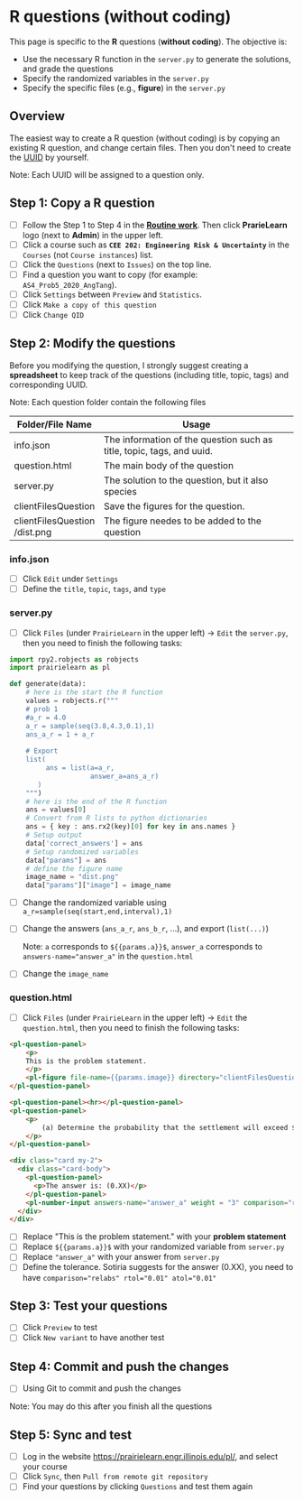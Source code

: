 # R questions (without coding)

This page is specific to the **R** questions (**without coding**). The objective is:

- Use the necessary R function in the `server.py` to generate the solutions, and grade the questions
- Specify the randomized variables in the `server.py`
- Specify the specific files (e.g., **figure**) in the `server.py`

## Overview

The easiest way to create a R question (without coding) is by copying an existing R question, and change certain files. Then you don't need to create the [UUID](https://www.uuidgenerator.net/) by yourself.

Note: Each UUID will be assigned to a question only.

## Step 1: Copy a R question

- [ ] Follow the Step 1 to Step 4 in the **[Routine work](https://pl-cee202-docs.readthedocs.io/en/latest/page/setup.html#routine-work)**. Then click **PrarieLearn** logo (next to **Admin**) in the upper left.
- [ ] Click a course such as **`CEE 202: Engineering Risk & Uncertainty`** in the `Courses` (not `Course instances`) list.
- [ ] Click the `Questions` (next to `Issues`) on the top line.
- [ ] Find a question you want to copy (for example: `AS4_Prob5_2020_AngTang`).
- [ ] Click `Settings` between `Preview` and `Statistics`.
- [ ] Click `Make a copy of this question`
- [ ] Click `Change QID`

## Step 2: Modify the questions

Before you modifying the question, I strongly suggest creating a **spreadsheet** to keep track of the questions (including title, topic, tags) and corresponding UUID.

Note: Each question folder contain the following files

| Folder/File Name                 | Usage                                                        |
| -------------------------------- | ------------------------------------------------------------ |
| info.json                        | The information of the question such as title, topic, tags, and uuid. |
| question.html                    | The main body of the question                                |
| server.py                        | The solution to the question, but it also species            |
| clientFilesQuestion              | Save the figures for the question.                           |
| clientFilesQuestion<br>/dist.png | The figure needes to be added to the question                |

### info.json

- [ ] Click `Edit` under `Settings`
- [ ] Define the `title`, `topic`, `tags`, and `type`

### server.py

- [ ] Click `Files` (under `PrairieLearn` in the upper left) &rightarrow; `Edit` the `server.py`, then you need to finish the following tasks:

```python
import rpy2.robjects as robjects
import prairielearn as pl

def generate(data):
    # here is the start the R function
    values = robjects.r("""
    # prob 1
    #a_r = 4.0
    a_r = sample(seq(3.8,4.3,0.1),1)
    ans_a_r = 1 + a_r
    
    # Export
    list(  
         ans = list(a=a_r,
                    answer_a=ans_a_r)
       )
    """)
    # here is the end of the R function
    ans = values[0]
    # Convert from R lists to python dictionaries
    ans = { key : ans.rx2(key)[0] for key in ans.names }
    # Setup output 
    data['correct_answers'] = ans
    # Setup randomized variables
    data["params"] = ans
    # define the figure name
    image_name = "dist.png"
    data["params"]["image"] = image_name
```

- [ ] Change the randomized variable using `a_r=sample(seq(start,end,interval),1)`

- [ ] Change the answers (`ans_a_r`, `ans_b_r`, ...), and export  (`list(...)`)

  Note: `a` corresponds to `${{params.a}}$`, `answer_a` corresponds to `answers-name="answer_a"` in the `question.html`

- [ ] Change the `image_name`

### question.html

- [ ] Click `Files` (under `PrairieLearn` in the upper left) &rightarrow; `Edit` the `question.html`, then you need to finish the following tasks:

```html
<pl-question-panel>
	<p> 
	This is the problem statement.
	</p>
	<pl-figure file-name={{params.image}} directory="clientFilesQuestion"></pl-figure>
</pl-question-panel>

<pl-question-panel><hr></pl-question-panel>
<pl-question-panel>
	<p>
	    (a) Determine the probability that the settlement will exceed ${{params.a}}$ cm.
	</p>
</pl-question-panel>

<div class="card my-2">
  <div class="card-body">
    <pl-question-panel>
      <p>The answer is: (0.XX)</p>
    </pl-question-panel>
    <pl-number-input answers-name="answer_a" weight = "3" comparison="relabs" rtol="0.01" atol="0.01"></pl-number-input>
  </div>
</div>
```

- [ ] Replace "This is the problem statement." with your **problem statement**
- [ ] Replace `${{params.a}}$` with your randomized variable from `server.py` 
- [ ] Replace `"answer_a"` with your answer from `server.py`
- [ ] Define the tolerance. Sotiria suggests for the answer (0.XX), you need to have `comparison="relabs" rtol="0.01" atol="0.01"`

## Step 3: Test your questions

- [ ] Click `Preview` to test
- [ ] Click `New variant` to have another test

## Step 4: Commit and push the changes

- [ ] Using Git to commit and push the changes

Note: You may do this after you finish all the questions

## Step 5: Sync and test 

- [ ] Log in the website https://prairielearn.engr.illinois.edu/pl/, and select your course
- [ ] Click `Sync`, then `Pull from remote git repository`
- [ ] Find your questions by clicking `Questions` and test them again